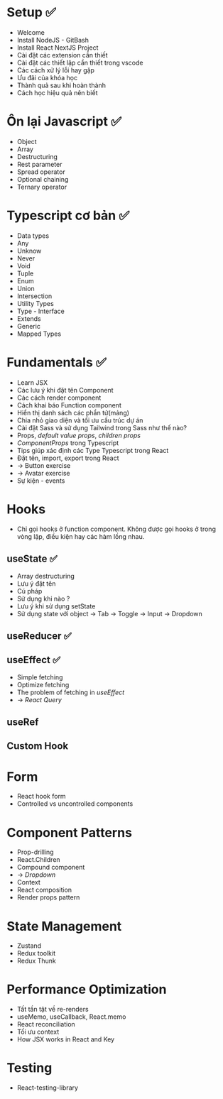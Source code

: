 # Setup ✅

- Welcome
- Install NodeJS - GitBash
- Install React NextJS Project
- Cài đặt các extension cần thiết
- Cài đặt các thiết lập cần thiết trong vscode
- Các cách xử lý lỗi hay gặp
- Ưu đãi của khóa học
- Thành quả sau khi hoàn thành
- Cách học hiệu quả nên biết

# Ôn lại Javascript ✅

- Object
- Array
- Destructuring
- Rest parameter
- Spread operator
- Optional chaining
- Ternary operator

# Typescript cơ bản ✅

- Data types
- Any
- Unknow
- Never
- Void
- Tuple
- Enum
- Union
- Intersection
- Utility Types
- Type - Interface
- Extends
- Generic
- Mapped Types

# Fundamentals ✅

- Learn JSX
- Các lưu ý khi đặt tên Component
- Các cách render component
- Cách khai báo Function component
- Hiển thị danh sách các phần tử(mảng)
- Chia nhỏ giao diện và tối ưu cấu trúc dự án
- Cài đặt Sass và sử dụng Tailwind trong Sass như thế nào?
- Props, _default value props_, _children props_
- _ComponentProps_ trong Typescript
- Tips giúp xác định các Type Typescript trong React
- Đặt tên, import, export trong React
- -> Button exercise
- -> Avatar exercise
- Sự kiện - events

# Hooks

- Chỉ gọi hooks ở function component. Không được gọi hooks ở trong vòng lặp, điều kiện hay các hàm lồng nhau.

## useState ✅

- Array destructuring
- Lưu ý đặt tên
- Cú pháp
- Sử dụng khi nào ?
- Lưu ý khi sử dụng setState
- Sử dụng state với object
  -> Tab
  -> Toggle
  -> Input
  -> Dropdown

## useReducer ✅

## useEffect ✅

- Simple fetching
- Optimize fetching
- The problem of fetching in _useEffect_
- -> _React Query_

## useRef

## Custom Hook

# Form

- React hook form
- Controlled vs uncontrolled components

# Component Patterns

- Prop-drilling
- React.Children
- Compound component
- -> _Dropdown_
- Context
- React composition
- Render props pattern

# State Management

- Zustand
- Redux toolkit
- Redux Thunk

# Performance Optimization

- Tất tần tật về re-renders
- useMemo, useCallback, React.memo
- React reconciliation
- Tối ưu context
- How JSX works in React and Key

# Testing

- React-testing-library
